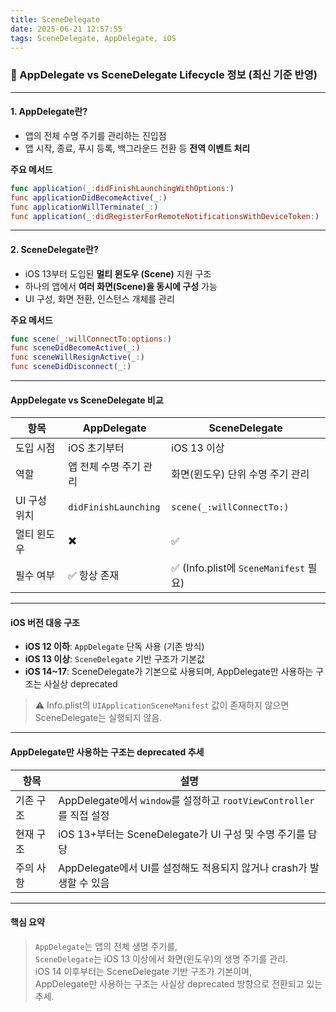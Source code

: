 ```yaml
---
title: SceneDelegate
date: 2025-06-21 12:57:55
tags: SceneDelegate, AppDelegate, iOS
---
```


### 📘 AppDelegate vs SceneDelegate Lifecycle 정보 (최신 기준 반영)

---

#### 1. AppDelegate란?

- 앱의 전체 수명 주기를 관리하는 진입점
- 앱 시작, 종료, 푸시 등록, 백그라운드 전환 등 **전역 이벤트 처리**

**주요 메서드**
```swift
func application(_:didFinishLaunchingWithOptions:)
func applicationDidBecomeActive(_:)
func applicationWillTerminate(_:)
func application(_:didRegisterForRemoteNotificationsWithDeviceToken:)
```

---

#### 2. SceneDelegate란?

- iOS 13부터 도입된 **멀티 윈도우 (Scene)** 지원 구조
- 하나의 앱에서 **여러 화면(Scene)을 동시에 구성** 가능
- UI 구성, 화면 전환, 인스턴스 개체를 관리

**주요 메서드**
```swift
func scene(_:willConnectTo:options:)
func sceneDidBecomeActive(_:)
func sceneWillResignActive(_:)
func sceneDidDisconnect(_:)
```

---

#### AppDelegate vs SceneDelegate 비교

| 항목           | AppDelegate         | SceneDelegate                        |
|----------------|----------------------|--------------------------------------|
| 도입 시점      | iOS 초기부터         | iOS 13 이상                          |
| 역할           | 앱 전체 수명 주기 관리 | 화면(윈도우) 단위 수명 주기 관리       |
| UI 구성 위치   | `didFinishLaunching` | `scene(_:willConnectTo:)`           |
| 멀티 윈도우    | ✖️                   | ✅                                   |
| 필수 여부       | ✅ 항상 존재          | ✅ (Info.plist에 `SceneManifest` 필요) |

---

#### iOS 버전 대응 구조

- **iOS 12 이하**: `AppDelegate` 단독 사용 (기존 방식)
- **iOS 13 이상**: `SceneDelegate` 기반 구조가 기본값
- **iOS 14~17**: SceneDelegate가 기본으로 사용되며, AppDelegate만 사용하는 구조는 사실상 deprecated

> ⚠️ Info.plist의 `UIApplicationSceneManifest` 값이 존재하지 않으면 SceneDelegate는 실행되지 않음.

---

#### AppDelegate만 사용하는 구조는 deprecated 추세

| 항목       | 설명 |
|------------|------|
| 기존 구조   | AppDelegate에서 `window`를 설정하고 `rootViewController`를 직접 설정 |
| 현재 구조   | iOS 13+부터는 SceneDelegate가 UI 구성 및 수명 주기를 담당 |
| 주의 사항   | AppDelegate에서 UI를 설정해도 적용되지 않거나 crash가 발생할 수 있음 |

---

#### 핵심 요약

> `AppDelegate`는 앱의 전체 생명 주기를,  
> `SceneDelegate`는 iOS 13 이상에서 화면(윈도우)의 생명 주기를 관리.  
> iOS 14 이후부터는 SceneDelegate 기반 구조가 기본이며,  
> AppDelegate만 사용하는 구조는 사실상 deprecated 방향으로 전환되고 있는 추세.
